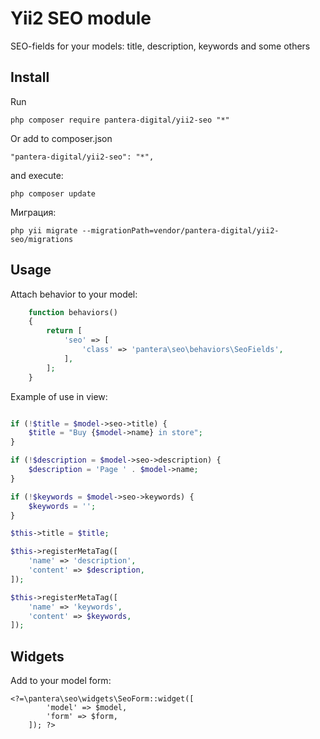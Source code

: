 Yii2 SEO module
==========

SEO-fields for your models: title, description, keywords and some others

Install
---------------------------------

Run

```
php composer require pantera-digital/yii2-seo "*"
```

Or add to composer.json

```
"pantera-digital/yii2-seo": "*",
```

and execute:

```
php composer update
```

Миграция:

```
php yii migrate --migrationPath=vendor/pantera-digital/yii2-seo/migrations
```

Usage
---------------------------------

Attach behavior to your model:

```php
    function behaviors()
    {
        return [
            'seo' => [
                'class' => 'pantera\seo\behaviors\SeoFields',
            ],
        ];
    }
```

Example of use in view:

```php

if (!$title = $model->seo->title) {
    $title = "Buy {$model->name} in store";
}

if (!$description = $model->seo->description) {
    $description = 'Page ' . $model->name;
}

if (!$keywords = $model->seo->keywords) {
    $keywords = '';
}

$this->title = $title;

$this->registerMetaTag([
    'name' => 'description',
    'content' => $description,
]);

$this->registerMetaTag([
    'name' => 'keywords',
    'content' => $keywords,
]);

```

Widgets
---------------------------------

Add to your model form:
```
<?=\pantera\seo\widgets\SeoForm::widget([
        'model' => $model, 
        'form' => $form, 
    ]); ?>
```

